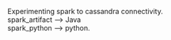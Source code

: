 Experimenting spark to cassandra connectivity.     
spark_artifact --> Java     
spark_python --> python.   
